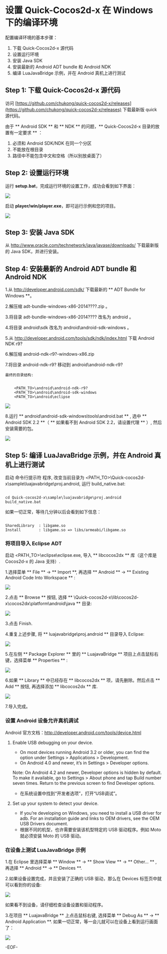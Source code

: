# 设置 Quick-Cocos2d-x 在 Windows 下的编译环境 #

配置编译环境的基本步骤：

1. 下载 Quick-Cocos2d-x 源代码
2. 设置运行环境
3. 安装 Java SDK
4. 安装最新的 Android ADT bundle 和 Android NDK
5. 编译 LuaJavaBridge 示例，并在 Android 真机上进行测试

## Step 1: 下载 Quick-Cocos2d-x 源代码 ##

访问 [https://github.com/chukong/quick-cocos2d-x/releases](https://github.com/chukong/quick-cocos2d-x/releases) 下载最新版 quick 源代码。

由于 ** Android SDK ** 和 ** NDK ** 的问题，** Quick-Cocos2d-x 目录的放置有一定要求 ** ：

1. 必须和 Android SDK/NDK 在同一个分区
2. 不能放在根目录
3. 路径中不能包含中文和空格（所以别放桌面了）



## Step 2: 设置运行环境

运行 **setup.bat**，完成运行环境的设置工作，成功会看到如下界面：

![](res/howto_setup_development_environment_windows_00.png)

启动 **player/win/player.exe**，即可运行示例和您的项目。

![](res/howto_setup_development_environment_windows_00_.png)



## Step 3: 安装 Java SDK ##

从 <http://www.oracle.com/technetwork/java/javase/downloads/> 下载最新版的 Java SDK，并进行安装。



## Step 4: 安装最新的 Android ADT bundle 和 Android NDK ##

1.从 <http://developer.android.com/sdk/> 下载最新的 ** ADT Bundle for Windows **。

2.解压缩 adt-bundle-windows-x86-2014????.zip 。

3.将目录 adt-bundle-windows-x86-2014???? 改名为 android 。

4.将目录 android\sdk 改名为 android\android-sdk-windows 。

5.从 <http://developer.android.com/tools/sdk/ndk/index.html> 下载 Android NDK r9?

6.解压缩 android-ndk-r9?-windows-x86.zip

7.将目录 android-ndk-r9? 移动到 android\android-ndk-r9?

    最终的目录结构:

```

    <PATH_TO>\android\android-ndk-r9?
    <PATH_TO>\android\android-sdk-windows
    <PATH_TO>\android\eclipse

```

![](res/howto_setup_development_environment_windows_01.png)

8.运行 ** android\android-sdk-windows\tools\android.bat ** , 选中 ** Android SDK 2.2 **（ ** 如果看不到 Android SDK 2.2，请设置代理 ** ）, 然后安装需要的包。

![](res/howto_setup_development_environment_windows_02.png)



## Step 5: 编译 LuaJavaBridge 示例，并在 Android 真机上进行测试 ##

启动 命令行提示符 程序, 改变当前目录为 <PATH_TO>\Quick-cocos2d-x\sample\luajavabridge\proj.android, 运行 build_native.bat:

```

cd Quick-cocos2d-x\sample\luajavabridge\proj.android
build_native.bat

```

如果一切正常，等待几分钟以后会看到如下信息：

```

SharedLibrary  : libgame.so
Install        : libgame.so => libs/armeabi/libgame.so

```

### 将项目导入 Eclipse ADT ###

启动 \<PATH_TO>\eclipse\eclipse.exe, 导入 ** libcocos2dx ** 库（这个库是 Cocos2d-x 的 Java 支持）.

1.选择菜单 ** File ** -> ** Import **, 再选择 ** Android ** -> ** Existing Android Code Into Workspace ** :

![](res/howto_setup_development_environment_windows_06.png)

2.点击 ** Browse ** 按钮, 选择 ** \Quick-cocos2d-x\lib\cocos2d-x\cocos2dx\platform\android\java ** 目录:

![](res/howto_setup_development_environment_windows_07.png)


3.点击 Finish.

4.重复上述步骤, 将 ** luajavabridge\proj.android ** 目录导入 Eclipse:

![](res/howto_setup_development_environment_windows_08.png)

5.在左侧 ** Package Explorer ** 里的 ** LuajavaBridge ** 项目上点击鼠标右键，选择菜单 ** Properties ** :

![](res/howto_setup_development_environment_windows_09.png)

6.如果 ** Library ** 中已经存在 ** libcocos2dx ** 项，请先删除。然后点击 ** Add ** 按钮, 再选择添加 ** libcocos2dx ** 库.

![](res/howto_setup_development_environment_windows_10.png)

7.导入完成。

### 设置 Android 设备允许真机调试 ###

Android 官方文档：<http://developer.android.com/tools/device.html>

1. Enable USB debugging on your device.
	- On most devices running Android 3.2 or older, you can find the option under Settings > Applications > Development.
	- On Android 4.0 and newer, it’s in Settings > Developer options.

	Note: On Android 4.2 and newer, Developer options is hidden by default. To make it available, go to Settings > About phone and tap Build number seven times. Return to the previous screen to find Developer options.
	- 在系统设置中找到“开发者选项”，打开“USB调试”。
2. Set up your system to detect your device.
	- If you’re developing on Windows, you need to install a USB driver for adb. For an installation guide and links to OEM drivers, see the OEM USB Drivers document.
	- 根据不同的机型，也许需要安装该机型特定的 USB 驱动程序。例如 Moto 就必须安装 Moto 的 USB 驱动。

### 在设备上测试 LuaJavaBridge 示例 ###

1.在 Eclipse 里选择菜单 ** Window ** -> ** Show View ** -> ** Other… ** , 再选择 ** Android ** -> ** Devices **.

2.如果设备设置完成，并且安装了正确的 USB 驱动，那么在 Devices 标签页中就可以看到你的设备:

![](res/howto_setup_development_environment_windows_11.png)

如果看不到设备，请仔细检查设备设置和驱动程序。

3.在项目 ** LuajavaBridge ** 上点击鼠标右键, 选择菜单 ** Debug As ** -> ** Android Application **. 如果一切正常，等一会儿就可以在设备上看到运行画面了：

![](res/howto_setup_development_environment_windows_12.png)

\-EOF\-
